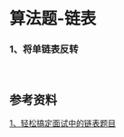 # 算法题-链表 #

### 1、将单链表反转 ###

<pre>

</pre>

## 参考资料 ##

[1、轻松搞定面试中的链表题目](http://blog.csdn.net/luckyxiaoqiang/article/details/7393134#topic1)